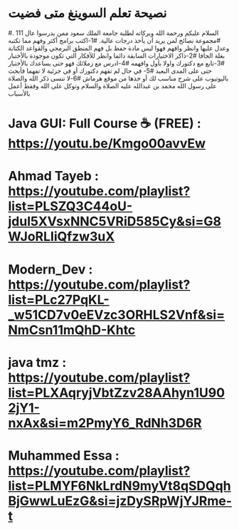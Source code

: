 # نصيحة تعلم السوينغ متى فضيت
#السلام عليكم ورحمة الله وبركاته لطلبة جامعة الملك سعود ممن يدرسوا عال 111 .
#مجموعة نصائح لمن يريد أن يأخذ درجات عالية.
#1-اكتب برامج أكثر وفهم مما تكتبه وعدل عليها وانظر وافهم فهوا ليس مادة حفظ بل فهم المنطق البرمجي والقواعد الكتابة بغلة الجافا
#2-ذاكر الاختبارات السابقة دائما وانظر للأفكار التي تكون موجودة بالأختبار
#3-تابع مع دكتورك واولا بأول وافهمه
#4-ادرس مع زملائك فهو حتى يساعدك بالأختبار حتى على المدى البعيد
#5- في حال لم تفهم دكتورك أو في جزئية لا تفهما فأبحث باليوتيوب على شرح مناسب لك أو خذها من موقع هرماش
#6-لا تنسى ذكر الله والصلاة على رسول الله محمد بن عبدالله عليه الصلاة والسلام وتوكل على الله وفقط أعمل بالأسباب 


# Java GUI: Full Course ☕ (FREE) : https://youtu.be/Kmgo00avvEw
# Ahmad Tayeb : https://youtube.com/playlist?list=PLSZQ3C44oU-jdul5XVsxNNC5VRiD585Cy&si=G8WJoRLIiQfzw3uX
# Modern_Dev : https://youtube.com/playlist?list=PLc27PqKL-_w51CD7v0eEVzc3ORHLS2Vnf&si=NmCsn11mQhD-Khtc
# java tmz : https://youtube.com/playlist?list=PLXAqryjVbtZzv28AAhyn1U902jY1-nxAx&si=m2PmyY6_RdNh3D6R
# Muhammed Essa : https://youtube.com/playlist?list=PLMYF6NkLrdN9myVt8qSDQqhBjGwwLuEzG&si=jzDySRpWjYJRme-t
